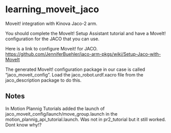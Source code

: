 # learning_moveit_jaco

Moveit! integration with Kinova Jaco-2 arm. 

You should complete the MoveIt! Setup Assistant tutorial and have a MoveIt! configuration for the JACO that you can use. 

Here is a link to configure Moveit! for JACO.
https://github.com/JenniferBuehler/jaco-arm-pkgs/wiki/Setup-Jaco-with-MoveIt

The generated MoveIt! configuration package in our case is called “jaco_moveit_config”. Load the jaco_robot.urdf.xacro file from the jaco_description package to do this. 

## Notes
In Motion Plannig Tutorials added the launch of jaco_moveit_config/launch/move_group.launch in the motion_plannig_api_tutorial.launch. Was not in pr2_tutorial but it still worked. Dont know why!?
